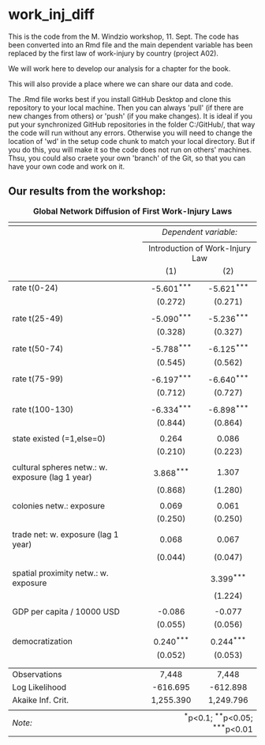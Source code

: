 # work_inj_diff

This is the code from the M. Windzio workshop, 11. Sept. The code has been converted into an Rmd file and the main dependent variable has been replaced by the first law of work-injury by country (project A02). 

We will work here to develop our analysis for a chapter for the book.

This will also provide a place where we can share our data and code.

The .Rmd file works best if you install GitHub Desktop and clone this repository to your local machine. Then you can always 'pull' (if there are new changes from others) or 'push' (if you make changes). It is ideal if you put your synchronized GitHub repositories in the folder C:/GitHub/, that way the code will run without any errors. Otherwise you will need to change the location of 'wd' in the setup code chunk to match your local directory. But if you do this, you will make it so the code does not run on others' machines. Thsu, you could also craete your own 'branch' of the Git, so that you can have your own code and work on it.


## Our results from the workshop: 



<table style="text-align:center"><caption><strong>Global Network Diffusion of First Work-Injury Laws</strong></caption>
<tr><td colspan="3" style="border-bottom: 1px solid black"></td></tr><tr><td style="text-align:left"></td><td colspan="2"><em>Dependent variable:</em></td></tr>
<tr><td></td><td colspan="2" style="border-bottom: 1px solid black"></td></tr>
<tr><td style="text-align:left"></td><td colspan="2">Introduction of Work-Injury Law</td></tr>
<tr><td style="text-align:left"></td><td>(1)</td><td>(2)</td></tr>
<tr><td colspan="3" style="border-bottom: 1px solid black"></td></tr><tr><td style="text-align:left">rate t(0-24)</td><td>-5.601<sup>***</sup></td><td>-5.621<sup>***</sup></td></tr>
<tr><td style="text-align:left"></td><td>(0.272)</td><td>(0.271)</td></tr>
<tr><td style="text-align:left"></td><td></td><td></td></tr>
<tr><td style="text-align:left">rate t(25-49)</td><td>-5.090<sup>***</sup></td><td>-5.236<sup>***</sup></td></tr>
<tr><td style="text-align:left"></td><td>(0.328)</td><td>(0.327)</td></tr>
<tr><td style="text-align:left"></td><td></td><td></td></tr>
<tr><td style="text-align:left">rate t(50-74)</td><td>-5.788<sup>***</sup></td><td>-6.125<sup>***</sup></td></tr>
<tr><td style="text-align:left"></td><td>(0.545)</td><td>(0.562)</td></tr>
<tr><td style="text-align:left"></td><td></td><td></td></tr>
<tr><td style="text-align:left">rate t(75-99)</td><td>-6.197<sup>***</sup></td><td>-6.640<sup>***</sup></td></tr>
<tr><td style="text-align:left"></td><td>(0.712)</td><td>(0.727)</td></tr>
<tr><td style="text-align:left"></td><td></td><td></td></tr>
<tr><td style="text-align:left">rate t(100-130)</td><td>-6.334<sup>***</sup></td><td>-6.898<sup>***</sup></td></tr>
<tr><td style="text-align:left"></td><td>(0.844)</td><td>(0.864)</td></tr>
<tr><td style="text-align:left"></td><td></td><td></td></tr>
<tr><td style="text-align:left">state existed (=1,else=0)</td><td>0.264</td><td>0.086</td></tr>
<tr><td style="text-align:left"></td><td>(0.210)</td><td>(0.223)</td></tr>
<tr><td style="text-align:left"></td><td></td><td></td></tr>
<tr><td style="text-align:left">cultural spheres netw.: w. exposure (lag 1 year)</td><td>3.868<sup>***</sup></td><td>1.307</td></tr>
<tr><td style="text-align:left"></td><td>(0.868)</td><td>(1.280)</td></tr>
<tr><td style="text-align:left"></td><td></td><td></td></tr>
<tr><td style="text-align:left">colonies netw.: exposure</td><td>0.069</td><td>0.061</td></tr>
<tr><td style="text-align:left"></td><td>(0.250)</td><td>(0.250)</td></tr>
<tr><td style="text-align:left"></td><td></td><td></td></tr>
<tr><td style="text-align:left">trade net: w. exposure (lag 1 year)</td><td>0.068</td><td>0.067</td></tr>
<tr><td style="text-align:left"></td><td>(0.044)</td><td>(0.047)</td></tr>
<tr><td style="text-align:left"></td><td></td><td></td></tr>
<tr><td style="text-align:left">spatial proximity netw.: w. exposure</td><td></td><td>3.399<sup>***</sup></td></tr>
<tr><td style="text-align:left"></td><td></td><td>(1.224)</td></tr>
<tr><td style="text-align:left"></td><td></td><td></td></tr>
<tr><td style="text-align:left">GDP per capita / 10000 USD</td><td>-0.086</td><td>-0.077</td></tr>
<tr><td style="text-align:left"></td><td>(0.055)</td><td>(0.056)</td></tr>
<tr><td style="text-align:left"></td><td></td><td></td></tr>
<tr><td style="text-align:left">democratization</td><td>0.240<sup>***</sup></td><td>0.244<sup>***</sup></td></tr>
<tr><td style="text-align:left"></td><td>(0.052)</td><td>(0.053)</td></tr>
<tr><td style="text-align:left"></td><td></td><td></td></tr>
<tr><td colspan="3" style="border-bottom: 1px solid black"></td></tr><tr><td style="text-align:left">Observations</td><td>7,448</td><td>7,448</td></tr>
<tr><td style="text-align:left">Log Likelihood</td><td>-616.695</td><td>-612.898</td></tr>
<tr><td style="text-align:left">Akaike Inf. Crit.</td><td>1,255.390</td><td>1,249.796</td></tr>
<tr><td colspan="3" style="border-bottom: 1px solid black"></td></tr><tr><td style="text-align:left"><em>Note:</em></td><td colspan="2" style="text-align:right"><sup>*</sup>p<0.1; <sup>**</sup>p<0.05; <sup>***</sup>p<0.01</td></tr>
</table>


